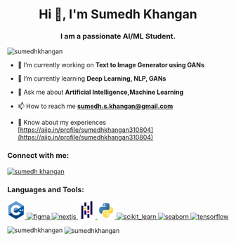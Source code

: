 <h1 align="center">Hi 👋, I'm Sumedh Khangan</h1>
<h3 align="center">I am a passionate AI/ML Student.</h3>

<p align="left"> <img src="https://komarev.com/ghpvc/?username=sumedhkhangan&label=Profile%20views&color=0e75b6&style=flat" alt="sumedhkhangan" /> </p>

- 🔭 I’m currently working on **Text to Image Generator using GANs**

- 🌱 I’m currently learning **Deep Learning, NLP, GANs**

- 💬 Ask me about **Artificial Intelligence,Machine Learning**

- 📫 How to reach me **sumedh.s.khangan@gmail.com**

- 📄 Know about my experiences [https://aiip.in/profile/sumedhkhangan310804](https://aiip.in/profile/sumedhkhangan310804)

<h3 align="left">Connect with me:</h3>
<p align="left">
<a href="https://linkedin.com/in/sumedh khangan" target="blank"><img align="center" src="https://raw.githubusercontent.com/rahuldkjain/github-profile-readme-generator/master/src/images/icons/Social/linked-in-alt.svg" alt="sumedh khangan" height="30" width="40" /></a>
</p>

<h3 align="left">Languages and Tools:</h3>
<p align="left"> <a href="https://www.w3schools.com/cpp/" target="_blank" rel="noreferrer"> <img src="https://raw.githubusercontent.com/devicons/devicon/master/icons/cplusplus/cplusplus-original.svg" alt="cplusplus" width="40" height="40"/> </a> <a href="https://www.figma.com/" target="_blank" rel="noreferrer"> <img src="https://www.vectorlogo.zone/logos/figma/figma-icon.svg" alt="figma" width="40" height="40"/> </a> <a href="https://nextjs.org/" target="_blank" rel="noreferrer"> <img src="https://cdn.worldvectorlogo.com/logos/nextjs-2.svg" alt="nextjs" width="40" height="40"/> </a> <a href="https://pandas.pydata.org/" target="_blank" rel="noreferrer"> <img src="https://raw.githubusercontent.com/devicons/devicon/2ae2a900d2f041da66e950e4d48052658d850630/icons/pandas/pandas-original.svg" alt="pandas" width="40" height="40"/> </a> <a href="https://www.python.org" target="_blank" rel="noreferrer"> <img src="https://raw.githubusercontent.com/devicons/devicon/master/icons/python/python-original.svg" alt="python" width="40" height="40"/> </a> <a href="https://scikit-learn.org/" target="_blank" rel="noreferrer"> <img src="https://upload.wikimedia.org/wikipedia/commons/0/05/Scikit_learn_logo_small.svg" alt="scikit_learn" width="40" height="40"/> </a> <a href="https://seaborn.pydata.org/" target="_blank" rel="noreferrer"> <img src="https://seaborn.pydata.org/_images/logo-mark-lightbg.svg" alt="seaborn" width="40" height="40"/> </a> <a href="https://www.tensorflow.org" target="_blank" rel="noreferrer"> <img src="https://www.vectorlogo.zone/logos/tensorflow/tensorflow-icon.svg" alt="tensorflow" width="40" height="40"/> </a> </p>

<p><img align="left" src="https://github-readme-stats.vercel.app/api/top-langs?username=sumedhkhangan&show_icons=true&locale=en&layout=compact" alt="sumedhkhangan" /></p>

<p>&nbsp;<img align="center" src="https://github-readme-stats.vercel.app/api?username=sumedhkhangan&show_icons=true&locale=en" alt="sumedhkhangan" /></p>

